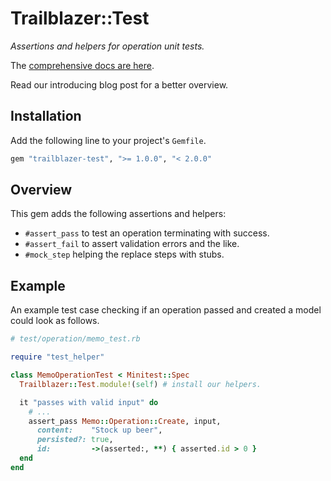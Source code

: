 # Trailblazer::Test

_Assertions and helpers for operation unit tests._

The [comprehensive docs are here](https://trailblazer.to/2.1/docs/test/).

Read our introducing blog post for a better overview.

## Installation

Add the following line to your project's `Gemfile`.

```ruby
gem "trailblazer-test", ">= 1.0.0", "< 2.0.0"
```

## Overview

This gem adds the following assertions and helpers:

* `#assert_pass` to test an operation terminating with success.
* `#assert_fail` to assert validation errors and the like.
* `#mock_step` helping the replace steps with stubs.

## Example

An example test case checking if an operation passed and created a model could look as follows.

```ruby
# test/operation/memo_test.rb

require "test_helper"

class MemoOperationTest < Minitest::Spec
  Trailblazer::Test.module!(self) # install our helpers.

  it "passes with valid input" do
    # ...
    assert_pass Memo::Operation::Create, input,
      content:    "Stock up beer",
      persisted?: true,
      id:         ->(asserted:, **) { asserted.id > 0 }
  end
end
```
